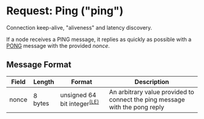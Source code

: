 <div class="cwikmeta" style="visibility:hidden;">
{
"title":"PING",
"related":["/protocol/network/messages/pong.md"]
} </div>

# Request: Ping ("ping")

Connection keep-alive, "aliveness" and latency discovery.

If a node receives a PING message, it replies as quickly as possible with a [PONG](/protocol/network/messages/pong.md) message with the provided *nonce*.


## Message Format

| Field | Length | Format | Description |  
|--|--|--|--|
|  nonce  | 8 bytes | unsigned 64 bit integer<sup>[(LE)](/protocol/misc/endian/little.md)</sup> | An arbitrary value provided to connect the ping message with the pong reply